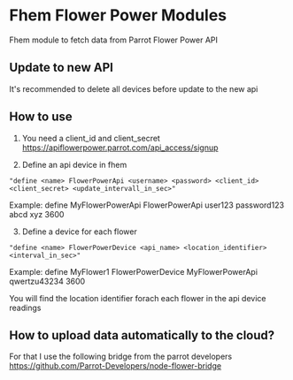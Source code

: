 # Fhem Flower Power Modules
Fhem module to fetch data from Parrot Flower Power API

## Update to new API
It's recommended to delete all devices before update to the new api 

## How to use

1) You need a client_id and client_secret
https://apiflowerpower.parrot.com/api_access/signup

2) Define an api device in fhem
```
"define <name> FlowerPowerApi <username> <password> <client_id> <client_secret> <update_intervall_in_sec>" 
```
Example:
define MyFlowerPowerApi FlowerPowerApi user123 password123 abcd xyz 3600

3) Define a device for each flower
```
"define <name> FlowerPowerDevice <api_name> <location_identifier> <interval_in_sec>"
```
Example:
define MyFlower1 FlowerPowerDevice MyFlowerPowerApi qwertzu43234 3600

You will find the location identifier forach each flower in the api device readings

## How to upload data automatically to the cloud?

For that I use the following bridge from the parrot developers
https://github.com/Parrot-Developers/node-flower-bridge
